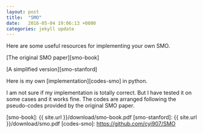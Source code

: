 ```yaml
---
layout: post
title:  "SMO"
date:   2016-05-04 19:06:13 +0800
categories: jekyll update
---
```


Here are some useful resources for implementing your own SMO.

[The original SMO paper][smo-book]

[A simplified version][smo-stanford]


Here is my own [implementation][codes-smo] in python.

I am not sure if my implementation is totally correct.
But I have tested it on some cases and it works fine.
The codes are arranged following the pseudo-codes provided by the original SMO paper.

[smo-book]: {{ site.url }}/download/smo-book.pdf
[smo-stanford]: {{ site.url }}/download/smo.pdf
[codes-smo]: https://github.com/cyj907/SMO
